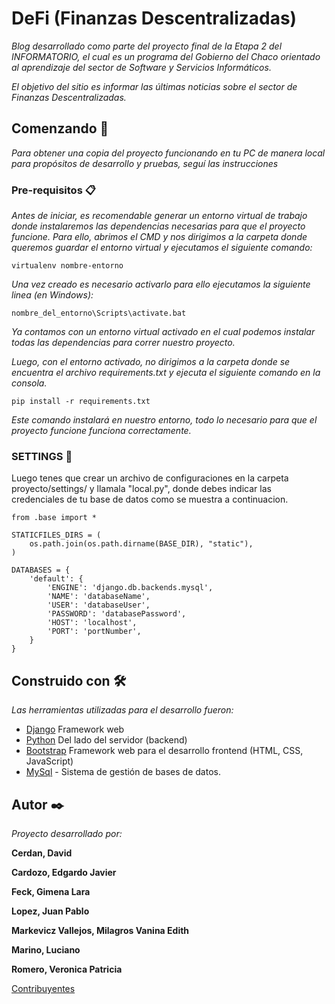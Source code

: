 # DeFi (Finanzas Descentralizadas)

_Blog desarrollado como parte del proyecto final de la Etapa 2 del INFORMATORIO, el cual es un programa del Gobierno del Chaco orientado al aprendizaje del sector de Software y Servicios Informáticos._

_El objetivo del sitio es informar las últimas noticias sobre el sector de Finanzas Descentralizadas._

## Comenzando 🚀

_Para obtener una copia del proyecto funcionando en tu PC de manera local para propósitos de desarrollo y pruebas, seguí las instrucciones_


### Pre-requisitos 📋

_Antes de iniciar, es recomendable generar un entorno virtual de trabajo donde instalaremos las dependencias necesarias para que el proyecto funcione. Para ello, abrimos el CMD y nos dirigimos a la carpeta donde queremos guardar el entorno virtual y ejecutamos el siguiente comando:_


```
virtualenv nombre-entorno

```
_Una vez creado es necesario activarlo para ello ejecutamos la siguiente linea (en Windows):_


```
nombre_del_entorno\Scripts\activate.bat

```

_Ya contamos con un entorno virtual activado en el cual podemos instalar todas las dependencias para correr nuestro proyecto._


_Luego, con el entorno activado, no dirigimos a la carpeta donde se encuentra el archivo requirements.txt y ejecuta el siguiente comando en la consola._

```
pip install -r requirements.txt

```
_Este comando instalará en nuestro entorno, todo lo necesario para que el proyecto funcione funciona correctamente._

### SETTINGS 🔧

Luego tenes que crear un archivo de configuraciones en la carpeta proyecto/settings/ y llamala "local.py", donde debes indicar las credenciales de tu base de datos como se muestra a continuacion.

```
from .base import *

STATICFILES_DIRS = (
    os.path.join(os.path.dirname(BASE_DIR), "static"),
)

DATABASES = {
    'default': {
        'ENGINE': 'django.db.backends.mysql', 
        'NAME': 'databaseName',
        'USER': 'databaseUser',
        'PASSWORD': 'databasePassword',
        'HOST': 'localhost',
        'PORT': 'portNumber',
    }
}

```


## Construido con 🛠️

_Las herramientas utilizadas para el desarrollo fueron:_

* [Django](https://www.djangoproject.com/) Framework web
* [Python](https://www.python.org/) Del lado del servidor (backend)
* [Bootstrap](https://getbootstrap.com/) Framework web para el desarrollo frontend (HTML, CSS, JavaScript)
* [MySql](https://www.mysql.com/) - Sistema de gestión de bases de datos.


## Autor ✒️

_Proyecto desarrollado por:_ 


**Cerdan, David**


**Cardozo, Edgardo Javier**


**Feck, Gimena Lara**


**Lopez, Juan Pablo**


**Markevicz Vallejos, Milagros Vanina Edith**


**Marino, Luciano**


**Romero, Veronica Patricia**
 




[Contribuyentes](https://github.com/MilagrosMarkevicz/grupo1_DeFi/graphs/contributors)



